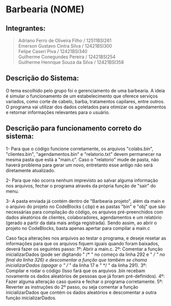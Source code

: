 
# Barbearia (NOME)

## Integrantes: 

> Adriano Ferro de Oliveira Filho / 12511BSI261 <br>
> Emerson Gustavo Cintra Silva / 12421BSI300 <br>
> Felipe Caseri Piva / 12421BSI340 <br>
> Guilherme Conegundes Pereira / 12421BSI254 <br>
> Guilherme Henrique Souza da Silva / 12421BSI358 <br>

## Descrição do Sistema:

O tema escolhido pelo grupo foi o gerenciamento de uma barbearia. A ideia é simular o funcionamento de um estabelecimento que oferece serviços variados, como corte de cabelo, barba, tratamentos capilares, entre outros. O programa vai utilizar dos dados coletados para otimizar os agendamentos e retornar informações relevantes para o usuário.


## Descrição para funcionamento correto do sistema:

1- Para que o código funcione corretamente, os arquivos "colabs.bin", "clientes.bin", "agendamentos.bin" e "relatorio.txt" devem permanecer na mesma pasta que está a "main.c".
Caso o "relatorio" mude de pasta, não haverá problema para gerar um novo, entretanto esse antigo não será diretamente atualizado.

2- Para que não ocorra nenhum imprevisto ao salvar alguma informação nos arquivos, fechar o programa através da própria função de "sair" do menu.

3- A pasta enviada já contém dentro de "Barbearia projeto", além da main e o arquivo do projeto no CodeBlocks (.cbp) e as pastas "bin" e "obj" que são necessárias para compilação do código, os arquivos pré-preenchidos com dados aleatórios de clientes, colaboradores, agendamentos e um relatório (gerado a partir da data mais antiga registrada). Sendo assim, ao abrir o projeto no CodeBlocks, basta apenas apertar para compilar a main.c

   Caso faça alterações nos arquivos ao testar o programa, e deseje resetar as informações para que os arquivos fiquem iguais quando foram baixados, deverá fazer os seguintes passo:
	1º: Abrir a main.c. 
	2º: Comentar a função inicializarDados (pode ser digitando " /* " no começo da linha 292 e " */ " no final da linha 326) e descomentar a função que também se chama inicializarDados (apagar o " /* " da linha 17 e " */ " da linha 291).
	3º: Compilar e rodar o código (Isso fará que os arquivos .bin recebam novamente os dados aleatórios de pessoas que já foram pré-definidos).
	4º: Fazer alguma alteração caso queira e fechar o programa corretamente.
	5º: Reverter as instruções do 2º passo, ou seja comentar a função inicializarDados que contém os dados aleatórios e descomentar a outra função inicializarDados.



